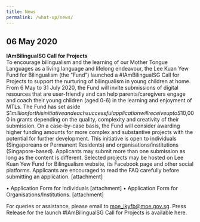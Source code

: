 ```yaml
---
title: News
permalink: /what-up/news/
---
```

## 06 May 2020
**IAmBilingualSG Call for Projects** 
<br/>To encourage bilingualism and the learning of our Mother Tongue Languages as a living language and lifelong endeavour, the Lee Kuan Yew Fund for Bilingualism (the “Fund”) launched a #IAmBilingualSG Call for Projects to support the nurturing of bilingualism in young children at home.
From 6 May to 31 July 2020, the Fund will invite submissions of digital resources that are user-friendly and can help parents/caregivers engage and coach their young children (aged 0-6) in the learning and enjoyment of MTLs. The Fund has set aside S$1 million for this initiative and each successful application will receive up to S$10,000 in grants depending on the quality, complexity and creativity of their submission. On a case-by-case basis, the Fund will consider awarding higher funding amounts for more complex and substantive projects with the potential for further development.
    This initiative is open to individuals (Singaporeans or Permanent Residents) and organisations/institutions (Singapore-based). Applicants may submit more than one submission as long as the content is different. Selected projects may be hosted on Lee Kuan Yew Fund for Bilingualism website, its Facebook page and other social platforms.
Applicants are encouraged to read the FAQ carefully before submitting an application. [attachment]

•	Application Form for Individuals [attachment]
•	Application Form for Organisations/Institutions. [attachment]

For queries or assistance, please email to moe_lkyfb@moe.gov.sg.
Press Release for the launch #IAmBilingualSG Call for Projects is available here.


